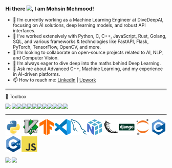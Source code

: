 ### Hi there <img src="https://raw.githubusercontent.com/MartinHeinz/MartinHeinz/master/wave.gif" width="30px">, I am Mohsin Mehmood!


<!--
**mohsinmahmood12/mohsinmahmood12** is a ✨ _special_ ✨ repository because its `README.md` (this file) appears on your GitHub profile.

Here are some ideas to get you started:
-->

- 🔭 I’m currently working as a Machine Learning Engineer at DiveDeepAI, focusing on AI solutions, deep learning models, and robust API interfaces.
- 🌱 I’ve worked extensively with Python, C, C++, JavaScript, Rust, Golang, SQL, and various frameworks & technologies like FastAPI, Flask, PyTorch, TensorFlow, OpenCV, and more.
- 👯 I’m looking to collaborate on open-source projects related to AI, NLP, and Computer Vision.
- 🤔 I’m always eager to dive deep into the maths behind Deep Learning.
- 💬 Ask me about Advanced C++, Machine Learning, and my experience in AI-driven platforms.
- 📫 How to reach me: [LinkedIn](https://www.linkedin.com/in/mohsin-mehmood675/) | [Upwork](https://www.upwork.com/freelancers/~01ad48967723806723)

---

🧰 Toolbox

<img src="https://img.shields.io/badge/Python-3776AB?style=for-the-badge&logo=python&logoColor=white" /> <img src="https://img.shields.io/badge/C%2B%2B-00599C?style=for-the-badge&logo=c%2B%2B&logoColor=white" /><img src="https://img.shields.io/badge/Swift-FA7343?style=for-the-badge&logo=swift&logoColor=white" /><img src="https://img.shields.io/badge/Keras-D00000?style=for-the-badge&logo=Keras&logoColor=white" /><img src="https://img.shields.io/badge/Pandas-2C2D72?style=for-the-badge&logo=pandas&logoColor=white" /><img src="https://img.shields.io/badge/Streamlit-FF4B4B?style=for-the-badge&logo=Streamlit&logoColor=white" /><img src="https://img.shields.io/badge/PyTorch-EE4C2C?style=for-the-badge&logo=PyTorch&logoColor=white" /><img src="https://img.shields.io/badge/Numpy-777BB4?style=for-the-badge&logo=numpy&logoColor=white" /><img src="https://img.shields.io/badge/TensorFlow-FF6F00?style=for-the-badge&logo=TensorFlow&logoColor=white" /><img src="https://img.shields.io/badge/JavaScript-323330?style=for-the-badge&logo=javascript&logoColor=F7DF1E" /><img src="https://img.shields.io/badge/HTML5-E34F26?style=for-the-badge&logo=html5&logoColor=white" /><img src="https://img.shields.io/badge/CSS3-1572B6?style=for-the-badge&logo=css3&logoColor=white" />

---

<img src="https://github.com/devicons/devicon/blob/master/icons/python/python-original.svg" alt="C logo" width="50" height="50"/>&nbsp;<img src="https://github.com/devicons/devicon/blob/master/icons/vim/vim-original.svg" alt="C logo" width="50" height="50"/><img src="https://github.com/devicons/devicon/blob/master/icons/tensorflow/tensorflow-original.svg" alt="C logo" width="50" height="50"/><img src="https://github.com/devicons/devicon/blob/master/icons/vscode/vscode-original.svg" alt="C logo" width="50" height="50"/><img src="https://github.com/devicons/devicon/blob/master/icons/mysql/mysql-original.svg" alt="C logo" width="50" height="50"/><img src="https://github.com/devicons/devicon/blob/master/icons/numpy/numpy-original.svg" alt="C logo" width="50" height="50"/><img src="https://github.com/devicons/devicon/blob/master/icons/flask/flask-original.svg" alt="C logo" width="50" height="50"/><img src="https://github.com/devicons/devicon/blob/master/icons/django/django-original.svg" alt="C logo" width="50" height="50"/><img src="https://github.com/devicons/devicon/blob/master/icons/jupyter/jupyter-original.svg" alt="C logo" width="50" height="50"/><img src="https://github.com/devicons/devicon/blob/master/icons/c/c-original.svg" alt="C logo" width="50" height="50"/><img src="https://github.com/devicons/devicon/blob/master/icons/cplusplus/cplusplus-original.svg" alt="C logo" width="50" height="50"/><img src="https://github.com/devicons/devicon/blob/master/icons/javascript/javascript-original.svg" alt="C logo" width="50" height="50"/>


<img src="https://github-readme-stats.vercel.app/api/top-langs/?username=mohsinmahmood12"/>

<img src="https://github-readme-streak-stats.herokuapp.com/?user=mohsinmahmood12"/>
